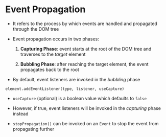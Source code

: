# Event Propagation

- It refers to the process by which events are handled and propagated through
the DOM tree

- Event propagation occurs in two phases:

    1. **Capturing Phase**: event starts at the root of the DOM tree and
    traverses to the *target* element

    2. **Bubbling Phase**: after reaching the target element, the event
    propagates back to the root

- By default, event listeners are invoked in the *bubbling* phase

```enbf
element.addEventListener(type, listener, useCapture)
```

- `useCapture` (optional) is a boolean value which defaults to `false`

- However, if true, event listeners will be invoked in the *capturing* phase
instead

- `stopPropagation()` can be invoked on an `Event` to stop the event from
propagating further
